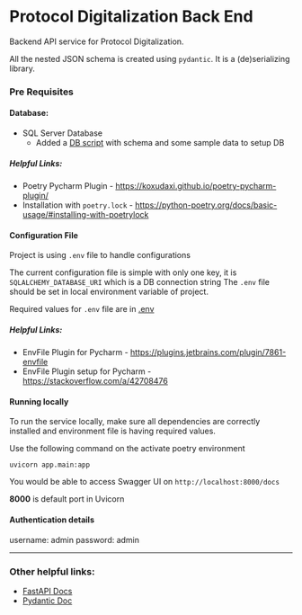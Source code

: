 # Protocol Digitalization Back End

Backend API service for Protocol Digitalization.

All the nested JSON schema is created  using `pydantic`. It is a (de)serializing library.


### Pre Requisites

#### Database:
* SQL Server Database
    * Added a [DB script](localsetup/sample_ts_monitoring.sql) with schema and some sample data to setup DB
    



##### Helpful Links:
* Poetry Pycharm Plugin - https://koxudaxi.github.io/poetry-pycharm-plugin/
* Installation with `poetry.lock` - https://python-poetry.org/docs/basic-usage/#installing-with-poetrylock

#### Configuration File
Project is using `.env` file to handle configurations <br>

The current configuration file is simple with only one key, it is `SQLALCHEMY_DATABASE_URI` which is a DB connection string
The `.env` file should be set in local environment variable of project.

Required values for `.env` file are in [.env](.env)

##### Helpful Links:
* EnvFile Plugin for Pycharm - https://plugins.jetbrains.com/plugin/7861-envfile
* EnvFile Plugin setup for Pycharm - https://stackoverflow.com/a/42708476

#### Running locally
To run the service locally, make sure all dependencies are correctly installed and environment file is having required values.

Use the following command on the activate poetry environment

```shell script
uvicorn app.main:app
```
You would be able to access Swagger UI on `http://localhost:8000/docs`

**8000** is default port in Uvicorn

#### Authentication details
username: admin
password: admin

---
### Other helpful links:
* [FastAPI Docs](https://fastapi.tiangolo.com/)
* [Pydantic Doc](https://pydantic-docs.helpmanual.io/)


